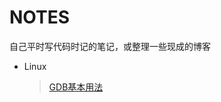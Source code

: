 # NOTES

自己平时写代码时记的笔记，或整理一些现成的博客

* Linux
    > [GDB基本用法](https://github.com/leitmily/Notes/blob/master/Linux/GDB/gdb.md "GDB基本用法")
